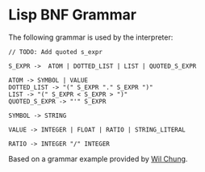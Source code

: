 # Lisp BNF Grammar

The following grammar is used by the interpreter:

```
// TODO: Add quoted s_expr

S_EXPR ->  ATOM | DOTTED_LIST | LIST | QUOTED_S_EXPR

ATOM -> SYMBOL | VALUE
DOTTED_LIST -> "(" S_EXPR "." S_EXPR ")"
LIST -> "(" S_EXPR < S_EXPR > ")"
QUOTED_S_EXPR -> "'" S_EXPR

SYMBOL -> STRING

VALUE -> INTEGER | FLOAT | RATIO | STRING_LITERAL

RATIO -> INTEGER "/" INTEGER
```

Based on a grammar example provided by [Wil Chung](https://iamwilhelm.github.io/bnf-examples/lisp).